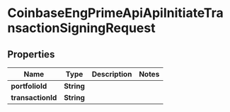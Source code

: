 
# CoinbaseEngPrimeApiApiInitiateTransactionSigningRequest

## Properties
Name | Type | Description | Notes
------------ | ------------- | ------------- | -------------
**portfolioId** | **String** |  | 
**transactionId** | **String** |  | 



